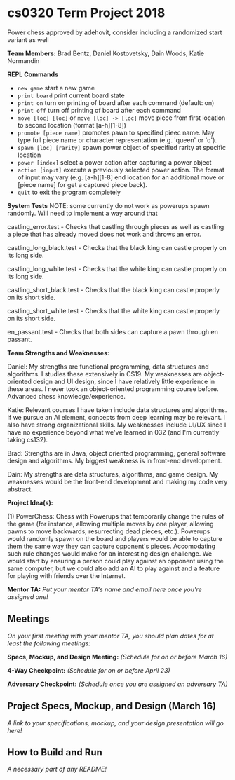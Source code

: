 # cs0320 Term Project 2018

Power chess approved by adehovit, consider including a randomized start variant as well

**Team Members:** Brad Bentz, Daniel Kostovetsky, Dain Woods, Katie Normandin

**REPL Commands**


- `new game` start a new game
- `print board` print current board state
- `print on` turn on printing of board after each command (default: on)
- `print off` turn off printing of board after each command
- `move [loc] [loc]` or `move [loc] -> [loc]` move piece from first location to second location (format [a-h][1-8])
- `promote [piece name]` promotes pawn to specified pieec name. May type full piece name or character representation (e.g. 'queen' or 'q').
- `spawn [loc] [rarity]` spawn power object of specified rarity at specific location
- `power [index]` select a power action after capturing a power object
- `action [input]` execute a previously selected power action. The format of input may vary (e.g. [a-h][1-8] end location for an additional move or [piece name] for get a captured piece back).
- `quit` to exit the program completely

**System Tests**
NOTE: some currently do not work as powerups spawn randomly. Will need to implement
a way around that

castling_error.test - Checks that castling through pieces as well as castling a piece that has already moved does not work and throws an error.

castling_long_black.test - Checks that the black king can castle properly on its long side.

castling_long_white.test - Checks that the white king can castle properly on its long side.

castling_short_black.test - Checks that the black king can castle properly on its short side.

castling_short_white.test - Checks that the white king can castle properly on its short side.

en_passant.test - Checks that both sides can capture a pawn through en passant.

**Team Strengths and Weaknesses:**

Daniel: My strengths are functional programming, data structures and algorithms. I studies these extensively in CS19. My weaknesses are object-oriented design and UI design, since I have relatively little experience in these areas. I never took an object-oriented programming course before. Advanced chess knowledge/experience.

Katie: Relevant courses I have taken include data structures and algorithms. If we pursue an AI element, concepts from deep learning may be relevant. I also have strong organizational skills. My weaknesses include UI/UX since I have no experience beyond what we've learned in 032 (and I'm currently taking cs132). 

Brad: Strengths are in Java, object oriented programming, general software design and algorithms. My biggest weakness is in front-end development.

Dain: My strengths are data structures, algorithms, and game design. My weaknesses would be the front-end development and making my code very abstract.


**Project Idea(s):** 

(1) PowerChess: Chess with Powerups that temporarily change the rules of the game (for instance, allowing multiple moves by one player, allowing pawns to move backwards, resurrecting dead pieces, etc.). Powerups would randomly spawn on the board and players would be able to capture them the same way they can capture opponent's pieces. Accomodating such rule changes would make for an interesting design challenge. We would start by ensuring a person could play against an opponent using the same computer, but we could also add an AI to play against and a feature for playing with friends over the Internet.

**Mentor TA:** _Put your mentor TA's name and email here once you're assigned one!_

## Meetings
_On your first meeting with your mentor TA, you should plan dates for at least the following meetings:_

**Specs, Mockup, and Design Meeting:** _(Schedule for on or before March 16)_

**4-Way Checkpoint:** _(Schedule for on or before April 23)_

**Adversary Checkpoint:** _(Schedule once you are assigned an adversary TA)_

## Project Specs, Mockup, and Design (March 16)
_A link to your specifications, mockup, and your design presentation will go here!_

## How to Build and Run
_A necessary part of any README!_
